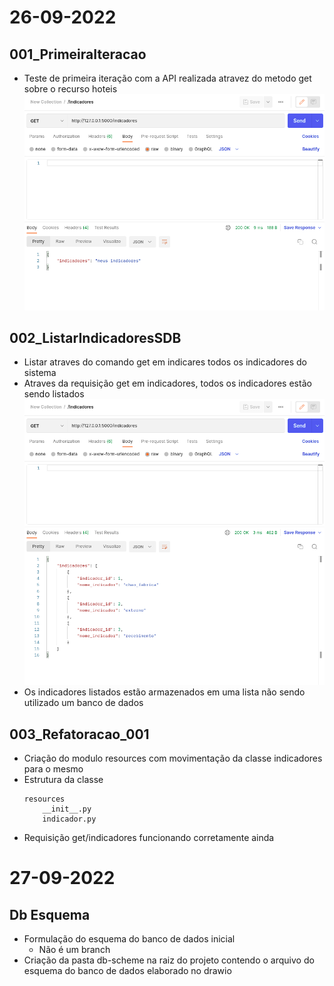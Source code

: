 # 26-09-2022
## 001_PrimeiraIteracao
- Teste de primeira iteração com a API realizada atravez do metodo get sobre o recurso hoteis 
    ![teste_get_indicadores](/img/readme_img/0001.png)

## 002_ListarIndicadoresSDB
- Listar atraves do comando get em indicares todos os indicadores do sistema 
- Atraves da requisição get em indicadores, todos os indicadores estão sendo listados 
    ![teste_get_indicadores_lista](/img/readme_img/0002.png)
- Os indicadores listados estão armazenados em uma lista não sendo utilizado um banco de dados

## 003_Refatoracao_001
- Criação do modulo resources com movimentação da classe indicadores para o mesmo 
- Estrutura da classe
    ~~~
    resources
        __init__.py
        indicador.py
    ~~~
- Requisição get/indicadores funcionando corretamente ainda

# 27-09-2022
## Db Esquema 
- Formulação do esquema do banco de dados inicial
    - Não é um branch
- Criação da pasta db-scheme na raiz do projeto contendo o arquivo do esquema do banco de dados elaborado no drawio
## 